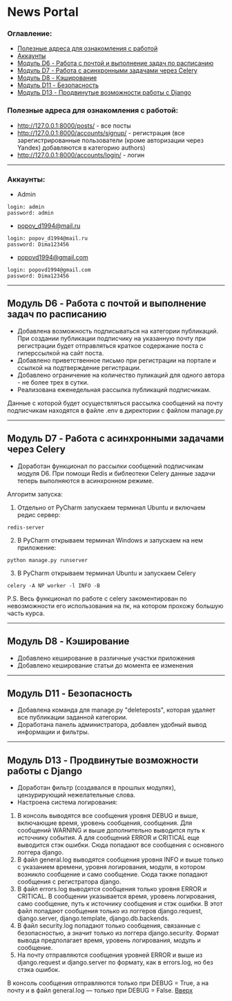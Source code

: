 # <a id='up'>News Portal</a>

### Оглавление:
- [Полезные адреса для ознакомления с работой](#1)
- [Аккаунты](#2)
- [Модуль D6 - Работа с почтой и выполнение задач по расписанию](#3)
- [Модуль D7 - Работа с асинхронными задачами через Celery](#4)
- [Модуль D8 - Кэширование](#5)
- [Модуль D11 - Безопасность](#6)
- [Модуль D13 - Продвинутые возможности работы с Django](#7)

### <a id='1'>Полезные адреса для ознакомления с работой</a>:
- http://127.0.0.1:8000/posts/ - все посты
- http://127.0.0.1:8000/accounts/signup/ - регистрация (все зарегистрированные пользователи (кроме авторизации через Yandex) добавляются в категорию authors)
- http://127.0.0.1:8000/accounts/login/ - логин
---

### <a id='2'>Аккаунты</a>:
- Admin
```
login: admin
password: admin
```
- popov_d1994@mail.ru
```
login: popov_d1994@mail.ru
password: Dima123456
```
- popovd1994@gmail.com
```
login: popovd1994@gmail.com
password: Dima123456
```

---
## <a id='3'>Модуль D6</a> - Работа с почтой и выполнение задач по расписанию
- Добавлена возможность подписываться на категории публикаций. При создании публикации подписчику на указанную почту при регистрации будет отправляться краткое содержание поста с гиперссылкой на сайт поста.
- Добавлено приветственное письмо при регистрации на портале и ссылкой на подтверждение регистрации.
- Добавлено ограничение на количество пуликаций для одного автора - не более трех в сутки.
- Реализована еженедельная рассылка публикаций подписчикам.  

Данные с которой будет осуществляться рассылка сообщений на почту подписчикам находятся в файле .env в директории с файлом manage.py

---
## <a id='4'>Модуль D7</a> - Работа с асинхронными задачами через Celery
- Доработан функционал по рассылки сообщений подписчикам модуля D6. При помощи Redis и библеотеки Celery данные задачи теперь выполняются в асинхронном режиме.  

Алгоритм запуска:
1. Отдельно от PyCharm запускаем терминал Ubuntu и включаем редис сервер:
```
redis-server
```
2. В PyCharm открываем терминал Windows и запускаем на нем приложение:
```
python manage.py runserver
```
3. В PyCharm открываем терминал Ubuntu и запускаем Celery
```
celery -A NP worker -l INFO -B
```
P.S. Весь функционал по работе с celery закоментирован по невозможности его использования на пк, на котором прохожу большую часть курса.

---
## <a id='5'>Модуль D8</a> - Кэширование
- Добавлено кеширование в различные участки приложения
- Добавлено кеширование статьи до момента ее изменения

---
## <a id='6'>Модуль D11</a> - Безопасность
- Добавлена команда для manage.py "deleteposts", которая удаляет все публикации заданной категории.
- Доработана панель администратора, добавлен удобный вывод информации и фильтры.

---
## <a id='7'>Модуль D13</a> - Продвинутые возможности работы с Django
- Доработан фильтр (создавался в прошлых модулях), цензурирующий нежелательные слова.
- Настроена система логирования:
1. В консоль выводятся все сообщения уровня DEBUG и выше, включающие время, уровень сообщения, сообщения. Для сообщений WARNING и выше дополнительно выводится путь к источнику события. А для сообщений ERROR и CRITICAL еще выводится стэк ошибки. Сюда попадают все сообщения с основного логгера django.
2. В файл general.log выводятся сообщения уровня INFO и выше только с указанием времени, уровня логирования, модуля, в котором возникло сообщение и само сообщение. Сюда также попадают сообщения с регистратора django.
3. В файл errors.log выводятся сообщения только уровня ERROR и CRITICAL. В сообщении указывается время, уровень логирования, само сообщение, путь к источнику сообщения и стэк ошибки. В этот файл попадают сообщения только из логгеров django.request, django.server, django.template, django.db.backends.
4. В файл security.log попадают только сообщения, связанные с безопасностью, а значит только из логгера django.security. Формат вывода предполагает время, уровень логирования, модуль и сообщение.
5. На почту отправляются сообщения уровней ERROR и выше из django.request и django.server по формату, как в errors.log, но без стэка ошибок.  

В консоль сообщения отправляются только при DEBUG = True, а на почту и в файл general.log — только при DEBUG = False.
[Вверх](#up)
